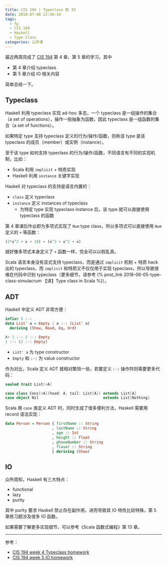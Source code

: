 ```yaml
---
title: CIS 194 | Typeclass 和 IO
date: 2018-07-08 22:56:14
tags:
  - fp
  - CIS 194
  - Haskell
  - Type Class
categories: 公开课
---
```


最近两周完成了 [CIS 194](http://www.seas.upenn.edu/~cis194/spring15/lectures.html) 第 4 章、第 5 章的学习，其中

* 第 4 章介绍 typeclass
* 第 5 章介绍 IO 相关内容

简单总结一下。

<!-- more -->

## Typeclass

Haskell 利用 typeclass 实现 ad-hoc 多态，一个 typeclass 是一组操作的集合（a set of operations），操作一般抽象为函数，因此 typeclass 是一组函数的集合（a set of functions）。

如果特定 type 支持 typeclass 定义的行为/操作/函数，则称该 type 是该 typeclass 的成员（member）或实例（instance）。

至于该 type 如何支持 typeclass 的行为/操作/函数，不同语言有不同的实现机制，比如：

* Scala 利用 `implicit` + 特质实现
* Haskell 利用 `instance` 关键字实现

Haskell 对 typeclass 的支持是语言内置的：

* `class` 定义 typeclass
* `instance` 定义 instances of typeclass
  + 为特定 type 实现 typeclass instance 后，该 type 就可以直接使用 typeclass 的函数

第 4 章课后作业即为多项式实现了 `Num` type class，所以多项式可以直接使用 `Num` 定义的 `+` 等函数：

```Haskell
(2*x^2 + x + 10) + (x^3 + x^2 + x)
```

就好像多项式本身定义了 `+` 函数一样，完全可以以假乱真。

Scala 语言本身没有显式支持 typeclass，而是通过 `implicit` 机制 + 特质 hack 出的 typeclass，而 `implicit` 和特质又不仅仅用于实现 typeclass，所以导致很难在代码中识别 typeclass（更多细节，请参考 {% post_link 2018-06-05-type-class-simulacrum 【译】Type class in Scala %}）。

## ADT

Haskell 中定义 ADT 非常方便：

```Haskell
infixr 5 :-:
data List' a = Empty | a :-: (List' a)
  deriving (Show, Read, Eq, Ord)

λ> 1 :-: 2 :-: Empty
1 :-: (2 :-: Empty)
```

* `List' a` 为 type constructor
* `Empty` 和 `:-:` 为 value constructor

作为对比，Scala 定义 ADT 就相对繁琐一些，若要定义 `:-:` 操作符则需要更多代码：

```Scala
sealed trait List[+A]

case class Cons[+A](head: A, tail: List[A]) extends List[A]
case object Nil                             extends List[Nothing]
```

Scala 用 `case` 类定义 ADT 时，同时生成了很多便利方法，Haskell 需要用 record 语法实现：

```Haskell
data Person = Person { firstName :: String
                     , lastName :: String
                     , age :: Int
                     , height :: Float
                     , phoneNumber :: String
                     , flavor :: String
                     } deriving (Show)
```

## IO

众所周知，Haskell 有三大特点：

* functional
* lazy
* purity

其中 purity 要求 Haskell 禁止存在副作用，进而导致其 IO 特性比较特殊，第 5 章练习题涉及很多 IO 函数。

如果需要了解更多实现细节，可以参考《Scala 函数式编程》第 13 章。

---

参考：

* [CIS 194 week 4 Typeclass homework](http://www.seas.upenn.edu/~cis194/spring15/hw/04-typeclasses.pdf)
* [CIS 194 week 5 IO homework](http://www.seas.upenn.edu/~cis194/spring15/hw/05-IO.pdf)
